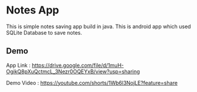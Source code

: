 # Notes App

This is simple notes saving app build in java. This is android app which used SQLite Database to save notes.


## Demo

App Link : https://drive.google.com/file/d/1muH-OgikQ8pXuQctmcL_3Nezr0OQEYxB/view?usp=sharing

Demo Video : https://youtube.com/shorts/1Wb6l3NojLE?feature=share



